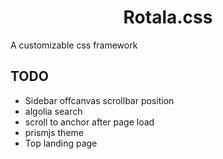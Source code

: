 <h1 style="text-align: center;">Rotala.css</h1>
A customizable css framework

## TODO
- Sidebar offcanvas scrollbar position
- algolia search
- scroll to anchor after page load
- prismjs theme
- Top landing page

